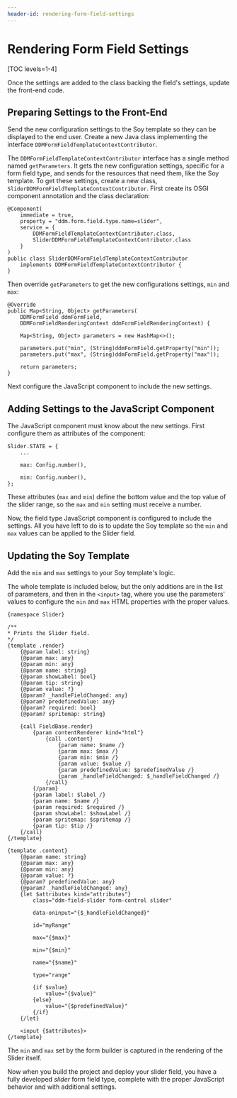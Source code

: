 ```yaml
---
header-id: rendering-form-field-settings
---
```


# Rendering Form Field Settings

[TOC levels=1-4]

Once the settings are added to the class backing the field's settings, update the front-end code.

## Preparing Settings to the Front-End

Send the new configuration settings to the Soy template so they can be displayed
to the end user. Create a new Java class implementing the interface
`DDMFormFieldTemplateContextContributor`.

The `DDMFormFieldTemplateContextContributor` interface has a single method
named `getParameters`. It gets the new configuration settings, specific for
a form field type, and sends for the resources that need them, like the Soy
template. To get these settings, create a new class,
`SliderDDMFormFieldTemplateContextContributor`. First create its OSGI component
annotation and the class declaration:

    @Component(
        immediate = true,
        property = "ddm.form.field.type.name=slider",
        service = {
            DDMFormFieldTemplateContextContributor.class,
            SliderDDMFormFieldTemplateContextContributor.class
        }
    )
    public class SliderDDMFormFieldTemplateContextContributor
        implements DDMFormFieldTemplateContextContributor {
    }

Then override `getParameters` to get the new configurations settings,
`min` and `max`:

    @Override
	public Map<String, Object> getParameters(
		DDMFormField ddmFormField,
		DDMFormFieldRenderingContext ddmFormFieldRenderingContext) {

		Map<String, Object> parameters = new HashMap<>();

		parameters.put("min", (String)ddmFormField.getProperty("min"));
        parameters.put("max", (String)ddmFormField.getProperty("max"));

		return parameters;
    }

Next configure the JavaScript component to include the new settings.

## Adding Settings to the JavaScript Component

The JavaScript component must know about the new settings. First configure them
as attributes of the component:

    Slider.STATE = {
        ...

        max: Config.number(),

        min: Config.number(),
    };

These attributes (`max` and `min`) define the bottom value and the top value of the slider range, so the `max` and `min` setting must receive a number.

Now, the field type JavaScript component is configured to include the settings.
All you have left to do is to update the Soy template so the `min` and `max` values can be applied to the Slider field.

## Updating the Soy Template

Add the `min` and `max` settings to your Soy template's logic.

The whole template is included below, but the only additions are in the list of
parameters, and then in the `<input>` tag, where you
use the parameters' values to configure the `min` and `max` HTML properties with the proper values.

    {namespace Slider}

    /**
    * Prints the Slider field.
    */
    {template .render}
        {@param label: string}
        {@param max: any}
        {@param min: any}
        {@param name: string}
        {@param showLabel: bool}
        {@param tip: string}
        {@param value: ?}
        {@param? _handleFieldChanged: any}
        {@param? predefinedValue: any}
        {@param? required: bool}
        {@param? spritemap: string}

        {call FieldBase.render}
            {param contentRenderer kind="html"}
                {call .content}
                    {param name: $name /}
                    {param max: $max /}
                    {param min: $min /}
                    {param value: $value /}
                    {param predefinedValue: $predefinedValue /}
                    {param _handleFieldChanged: $_handleFieldChanged /}
                {/call}
            {/param}
            {param label: $label /}
            {param name: $name /}
            {param required: $required /}
            {param showLabel: $showLabel /}
            {param spritemap: $spritemap /}
            {param tip: $tip /}
        {/call}
    {/template}

    {template .content}
        {@param name: string}
        {@param max: any}
        {@param min: any}
        {@param value: ?}
        {@param? predefinedValue: any}
        {@param? _handleFieldChanged: any}
        {let $attributes kind="attributes"}
            class="ddm-field-slider form-control slider"

            data-oninput="{$_handleFieldChanged}"

            id="myRange"

            max="{$max}"

            min="{$min}"

            name="{$name}"

            type="range"

            {if $value}
                value="{$value}"
            {else}
                value="{$predefinedValue}"
            {/if}
        {/let}

        <input {$attributes}>
    {/template}

The `min` and `max` set by the form builder is captured in the rendering of the Slider itself.

Now when you build the project and deploy your slider field, you have a fully
developed *slider* form field type, complete with the proper JavaScript behavior and with additional settings.


